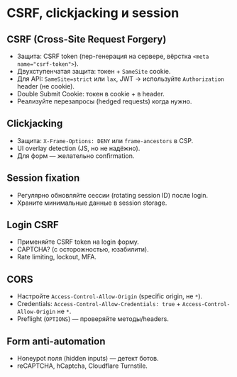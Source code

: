 # CSRF, clickjacking и session

## CSRF (Cross-Site Request Forgery)
- Защита: CSRF token (пер-генерация на сервере, вёрстка `<meta name="csrf-token">`).
- Двухступенчатая защита: токен + `SameSite` cookie.
- Для API: `SameSite=strict` или `lax`, JWT → используйте `Authorization` header (не cookie).
- Double Submit Cookie: токен в cookie + в header.
- Реализуйте перезапросы (hedged requests) когда нужно.

## Clickjacking
- Защита: `X-Frame-Options: DENY` или `frame-ancestors` в CSP.
- UI overlay detection (JS, но не надёжно).
- Для форм — желательно confirmation.

## Session fixation
- Регулярно обновляйте сессии (rotating session ID) после login.
- Храните минимальные данные в session storage.

## Login CSRF
- Применяйте CSRF token на login форму.
- CAPTCHA? (с осторожностью, юзабилити).
- Rate limiting, lockout, MFA.

## CORS
- Настройте `Access-Control-Allow-Origin` (specific origin, не `*`).
- Credentials: `Access-Control-Allow-Credentials: true` + `Access-Control-Allow-Origin` не `*`.
- Preflight (`OPTIONS`) — проверяйте методы/headers.

## Form anti-automation
- Honeypot поля (hidden inputs) — детект ботов.
- reCAPTCHA, hCaptcha, Cloudflare Turnstile.

